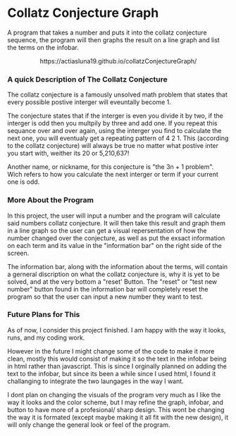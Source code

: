 # Collatz Conjecture Graph
A program that takes a number and puts it into the collatz conjecture sequence, the program will then graphs the result on a line graph and list the terms on the infobar.

<p align="center">https://actiasluna19.github.io/collatzConjectureGraph/</p>

### A quick Description of The Collatz Conjecture
The collatz conjecture is a famously unsolved math problem that states that every possible postive interger will eveuntally become 1.

The conjecture states that if the interger is even you divide it by two, if the interger is odd then you multpily by three and add one. If you repeat this sequance over and over again, using the interger you find to calculate the next one, you will eventualy get a repeating pattern of 4 2 1. This (according to the collatz conjecture) will always be true no matter what postive inter you start with, weither its 20 or 5,210,637!

Another name, or nickname, for this conjecture is "the 3n + 1 problem". Wich refers to how you calculate the next interger or term if your current one is odd.

### More About the Program
In this project, the user will input a number and the program will calculate said numbers collatz conjecture. It will then take this result and graph them in a line graph so the user can get a visual repersentation of how the number changed over the conjecture, as well as put the exsact information on each term and its value in the "information bar" on the right side of the screen.

The information bar, along with the information about the terms, will contain a gerneral discription on what the collatz conjecture is, why it is yet to be solved, and at the very bottom a "reset' Button. The "reset" or "test new number" button found in the information bar will completely reset the program so that the user can input a new number they want to test.

### Future Plans for This
As of now, I consider this project finished. I am happy with the way it looks, runs, and my coding work. 

However in the future I might change some of the code to make it more clean, mostly this would consist of making it so the text in the infobar being in html rather than javascript. This is since I orginally planned on adding the text to the infobar, but since its been a while since I used html, I found it challanging to integrate the two laungages in the way I want.

I dont plan on changing the visuals of the program very much as I like the way it looks and the color scheme, but I may refine the graph, infobar, and button to have more of a profesional/ sharp design. This wont be changing the way it is formated (except maybe making it all fit with the new design), it will only change the general look or feel of the program.
